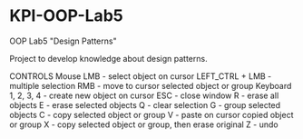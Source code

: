 # KPI-OOP-Lab5
OOP Lab5 "Design Patterns"

Project to develop knowledge about design patterns.

CONTROLS
	Mouse
		LMB		- select object on cursor
		LEFT_CTRL + LMB	- multiple selection
		RMB		- move to cursor selected object or group
	Keyboard
		1, 2, 3, 4 - create new object on cursor
		ESC	- close window
		R	- erase all objects
		E	- erase selected objects
		Q	- clear selection
		G	- group selected objects
		C	- copy selected object or group
		V	- paste on cursor copied object or group
		X	- copy selected object or group, then erase original
		Z	- undo
